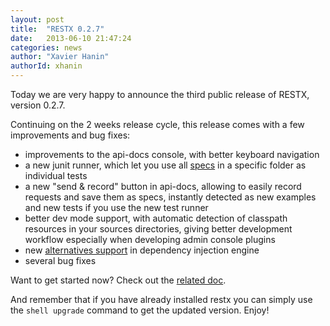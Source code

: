 ```yaml
---
layout: post
title:  "RESTX 0.2.7"
date:   2013-06-10 21:47:24
categories: news
author: "Xavier Hanin"
authorId: xhanin
---
```



Today we are very happy to announce the third public release of RESTX, version 0.2.7.

Continuing on the 2 weeks release cycle, this release comes with a few improvements and bug fixes:

- improvements to the api-docs console, with better keyboard navigation
- a new junit runner, which let you use all [specs](/docs/ref-specs.html) in a specific folder as individual tests
- a new "send & record" button in api-docs, allowing to easily record requests and save them as specs, instantly detected as new examples and new tests if you use the new test runner
- better dev mode support, with automatic detection of classpath resources in your sources directories, giving better development workflow especially when developing admin console plugins
- new [alternatives support](/docs/ref-factory.html) in dependency injection engine
- several bug fixes

Want to get started now? Check out the [related doc](/docs/getting-started.html).

And remember that if you have already installed restx you can simply use the `shell upgrade` command to get the updated version. Enjoy!